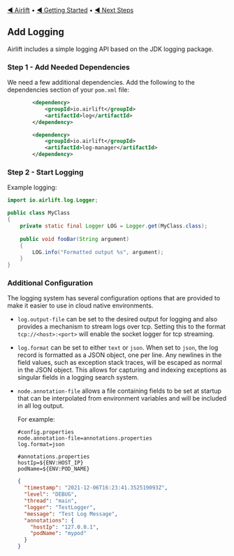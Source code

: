 [◀︎ Airlift](../README.md) • [◀︎ Getting Started](getting_started.md) • [◀︎ Next Steps](next_steps.md)

## Add Logging

Airlift includes a simple logging API based on the JDK logging package.

### Step 1 - Add Needed Dependencies

We need a few additional dependencies. Add the following to the dependencies section of your
`pom.xml` file:

```xml 
        <dependency>
            <groupId>io.airlift</groupId>
            <artifactId>log</artifactId>
        </dependency>

        <dependency>
            <groupId>io.airlift</groupId>
            <artifactId>log-manager</artifactId>
        </dependency>
```

### Step 2 - Start Logging

Example logging:

```java
import io.airlift.log.Logger;

public class MyClass
{
    private static final Logger LOG = Logger.get(MyClass.class);
    
    public void fooBar(String argument)
    {
        LOG.info("Formatted output %s", argument);
    }
}
```

### Additional Configuration

The logging system has several configuration options that are provided to make it easier
to use in cloud native environments.

* `log.output-file` can be set to the desired output for logging and also provides a mechanism
  to stream logs over tcp. Setting this to the format `tcp://<host>:<port>` will enable the socket
  logger for tcp streaming.

* `log.format` can be set to either `text` or `json`. When set to `json`, the log record is formatted as a JSON object, one per line.
  Any newlines in the field values, such as exception stack traces, will be escaped as normal in the JSON object.  This allows for 
  capturing and indexing exceptions as singular fields in a logging search system.

* `node.annotation-file` allows a file containing fields to be set at startup that can be
  interpolated from environment variables and will be included in all log output.

  For example:
  ```
  #config.properties
  node.annotation-file=annotations.properties
  log.format=json
  ```
  ```
  #annotations.properties
  hostIp=${ENV:HOST_IP}
  podName=${ENV:POD_NAME}
  ```
  ```json
  {
    "timestamp": "2021-12-06T16:23:41.352519093Z",
    "level": "DEBUG",
    "thread": "main",
    "logger": "TestLogger",
    "message": "Test Log Message",
    "annotations": {
      "hostIp": "127.0.0.1",
      "podName": "mypod"
    }
  }
  ```
